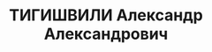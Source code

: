 ---
title: ТИГИШВИЛИ Александр Александрович
description: зам. председателя ВТ ЗАКВО, бригвоенюрист (27.08.1937).
---